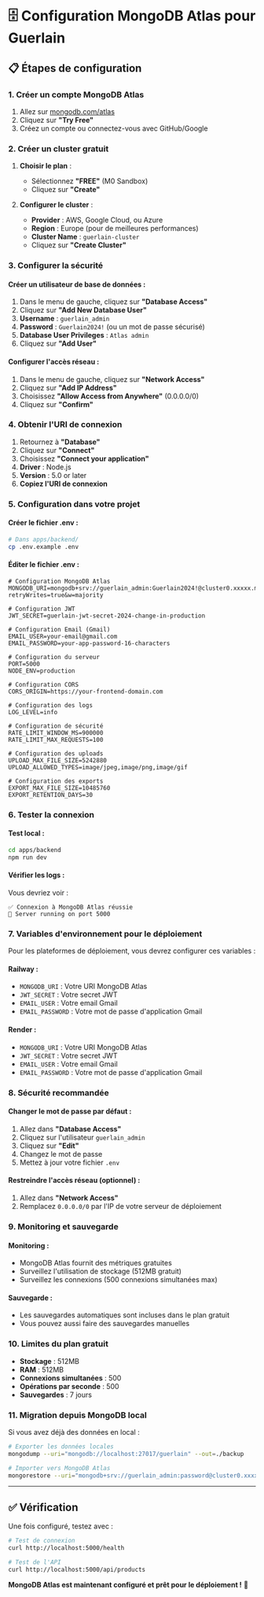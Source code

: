# 🗄️ Configuration MongoDB Atlas pour Guerlain

## 📋 Étapes de configuration

### **1. Créer un compte MongoDB Atlas**

1. Allez sur [mongodb.com/atlas](https://mongodb.com/atlas)
2. Cliquez sur **"Try Free"**
3. Créez un compte ou connectez-vous avec GitHub/Google

### **2. Créer un cluster gratuit**

1. **Choisir le plan** :
   - Sélectionnez **"FREE"** (M0 Sandbox)
   - Cliquez sur **"Create"**

2. **Configurer le cluster** :
   - **Provider** : AWS, Google Cloud, ou Azure
   - **Region** : Europe (pour de meilleures performances)
   - **Cluster Name** : `guerlain-cluster`
   - Cliquez sur **"Create Cluster"**

### **3. Configurer la sécurité**

#### **Créer un utilisateur de base de données** :
1. Dans le menu de gauche, cliquez sur **"Database Access"**
2. Cliquez sur **"Add New Database User"**
3. **Username** : `guerlain_admin`
4. **Password** : `Guerlain2024!` (ou un mot de passe sécurisé)
5. **Database User Privileges** : `Atlas admin`
6. Cliquez sur **"Add User"**

#### **Configurer l'accès réseau** :
1. Dans le menu de gauche, cliquez sur **"Network Access"**
2. Cliquez sur **"Add IP Address"**
3. Choisissez **"Allow Access from Anywhere"** (0.0.0.0/0)
4. Cliquez sur **"Confirm"**

### **4. Obtenir l'URI de connexion**

1. Retournez à **"Database"**
2. Cliquez sur **"Connect"**
3. Choisissez **"Connect your application"**
4. **Driver** : Node.js
5. **Version** : 5.0 or later
6. **Copiez l'URI de connexion**

### **5. Configuration dans votre projet**

#### **Créer le fichier .env** :
```bash
# Dans apps/backend/
cp .env.example .env
```

#### **Éditer le fichier .env** :
```env
# Configuration MongoDB Atlas
MONGODB_URI=mongodb+srv://guerlain_admin:Guerlain2024!@cluster0.xxxxx.mongodb.net/guerlain?retryWrites=true&w=majority

# Configuration JWT
JWT_SECRET=guerlain-jwt-secret-2024-change-in-production

# Configuration Email (Gmail)
EMAIL_USER=your-email@gmail.com
EMAIL_PASSWORD=your-app-password-16-characters

# Configuration du serveur
PORT=5000
NODE_ENV=production

# Configuration CORS
CORS_ORIGIN=https://your-frontend-domain.com

# Configuration des logs
LOG_LEVEL=info

# Configuration de sécurité
RATE_LIMIT_WINDOW_MS=900000
RATE_LIMIT_MAX_REQUESTS=100

# Configuration des uploads
UPLOAD_MAX_FILE_SIZE=5242880
UPLOAD_ALLOWED_TYPES=image/jpeg,image/png,image/gif

# Configuration des exports
EXPORT_MAX_FILE_SIZE=10485760
EXPORT_RETENTION_DAYS=30
```

### **6. Tester la connexion**

#### **Test local** :
```bash
cd apps/backend
npm run dev
```

#### **Vérifier les logs** :
Vous devriez voir :
```
✅ Connexion à MongoDB Atlas réussie
🚀 Server running on port 5000
```

### **7. Variables d'environnement pour le déploiement**

Pour les plateformes de déploiement, vous devrez configurer ces variables :

#### **Railway** :
- `MONGODB_URI` : Votre URI MongoDB Atlas
- `JWT_SECRET` : Votre secret JWT
- `EMAIL_USER` : Votre email Gmail
- `EMAIL_PASSWORD` : Votre mot de passe d'application Gmail

#### **Render** :
- `MONGODB_URI` : Votre URI MongoDB Atlas
- `JWT_SECRET` : Votre secret JWT
- `EMAIL_USER` : Votre email Gmail
- `EMAIL_PASSWORD` : Votre mot de passe d'application Gmail

### **8. Sécurité recommandée**

#### **Changer le mot de passe par défaut** :
1. Allez dans **"Database Access"**
2. Cliquez sur l'utilisateur `guerlain_admin`
3. Cliquez sur **"Edit"**
4. Changez le mot de passe
5. Mettez à jour votre fichier `.env`

#### **Restreindre l'accès réseau** (optionnel) :
1. Allez dans **"Network Access"**
2. Remplacez `0.0.0.0/0` par l'IP de votre serveur de déploiement

### **9. Monitoring et sauvegarde**

#### **Monitoring** :
- MongoDB Atlas fournit des métriques gratuites
- Surveillez l'utilisation de stockage (512MB gratuit)
- Surveillez les connexions (500 connexions simultanées max)

#### **Sauvegarde** :
- Les sauvegardes automatiques sont incluses dans le plan gratuit
- Vous pouvez aussi faire des sauvegardes manuelles

### **10. Limites du plan gratuit**

- **Stockage** : 512MB
- **RAM** : 512MB
- **Connexions simultanées** : 500
- **Opérations par seconde** : 500
- **Sauvegardes** : 7 jours

### **11. Migration depuis MongoDB local**

Si vous avez déjà des données en local :

```bash
# Exporter les données locales
mongodump --uri="mongodb://localhost:27017/guerlain" --out=./backup

# Importer vers MongoDB Atlas
mongorestore --uri="mongodb+srv://guerlain_admin:password@cluster0.xxxxx.mongodb.net/guerlain" ./backup/guerlain/
```

---

## ✅ Vérification

Une fois configuré, testez avec :

```bash
# Test de connexion
curl http://localhost:5000/health

# Test de l'API
curl http://localhost:5000/api/products
```

**MongoDB Atlas est maintenant configuré et prêt pour le déploiement !** 🚀 